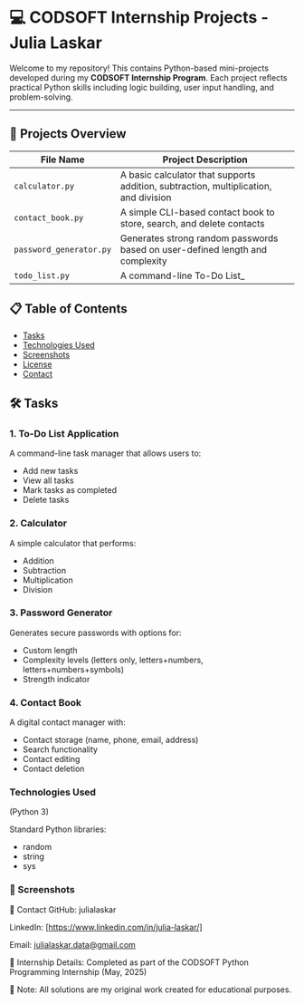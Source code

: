 # 💻 CODSOFT Internship Projects - Julia Laskar

Welcome to my repository! This contains Python-based mini-projects developed during my **CODSOFT Internship Program**. Each project reflects practical Python skills including logic building, user input handling, and problem-solving.

---

## 📂 Projects Overview

| File Name             | Project Description                                                                 |
|-----------------------|--------------------------------------------------------------------------------------|
| `calculator.py`       | A basic calculator that supports addition, subtraction, multiplication, and division |
| `contact_book.py`     | A simple CLI-based contact book to store, search, and delete contacts                |
| `password_generator.py`| Generates strong random passwords based on user-defined length and complexity       |
| `todo_list.py`        | A command-line To-Do List_

## 📋 Table of Contents
- [Tasks](#-tasks)
- [Technologies Used](#-technologies-used)
- [Screenshots](#-screenshots)
- [License](#-license)
- [Contact](#-contact)

## 🛠️ Tasks

### 1. To-Do List Application
A command-line task manager that allows users to:
- Add new tasks
- View all tasks
- Mark tasks as completed
- Delete tasks

### 2. Calculator
A simple calculator that performs:
- Addition
- Subtraction
- Multiplication
- Division

### 3. Password Generator
Generates secure passwords with options for:
- Custom length
- Complexity levels (letters only, letters+numbers, letters+numbers+symbols)
- Strength indicator

### 4. Contact Book
A digital contact manager with:
- Contact storage (name, phone, email, address)
- Search functionality
- Contact editing
- Contact deletion

### Technologies Used
(Python 3)

Standard Python libraries:
- random
- string
- sys

### 📸 Screenshots






📧 Contact
GitHub: julialaskar

LinkedIn: [https://www.linkedin.com/in/julia-laskar/]

Email: julialaskar.data@gmail.com

🔹 Internship Details: Completed as part of the CODSOFT Python Programming Internship (May, 2025)

🔹 Note: All solutions are my original work created for educational purposes.

